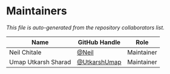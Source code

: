 
# Maintainers

_This file is auto-generated from the repository collaborators list._

| Name          | GitHub Handle    | Role             |
|---------------|------------------|------------------|
| Neil Chitale      | [@Neil](https://github.com/Neil-ctrl) | Maintainer |
| Umap Utkarsh Sharad    | [@UtkarshUmap](https://github.com/UtkarshUmap) | Maintainer  |


